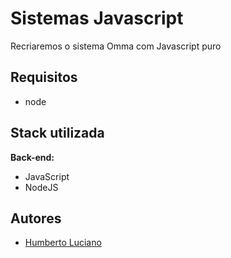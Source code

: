 # Sistemas Javascript

Recriaremos o sistema Omma com Javascript puro

## Requisitos

- node

## Stack utilizada

**Back-end:** 
- JavaScript
- NodeJS




## Autores

- [Humberto Luciano](https://www.github.com/Humberto08)